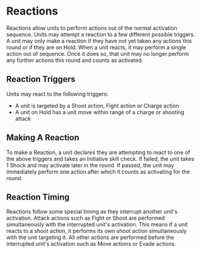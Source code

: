 # Reactions
Reactions allow units to perform actions out of the normal activation sequence. Units may attempt a reaction to a few different possible triggers. A unit may only make a reaction if they have not yet taken any actions this round or if they are on Hold. When a unit reacts, it may perform a single action out of sequence. Once it does so, that unit may no longer perform any further actions this round and counts as activated.

## Reaction Triggers
Units may react to the following triggers:
* A unit is targeted by a Shoot action, Fight action or Charge action
* A unit on Hold has a unit move within range of a charge or shooting attack

## Making A Reaction
To make a Reaction, a unit declares they are attempting to react to one of the above triggers and takes an Initiative skill check. If failed, the unit takes 1 Shock and may activate later in the round. If passed, the unit may immediately perform one action after which it counts as activating for the round.

## Reaction Timing
Reactions follow some special timing as they interrupt another unit's activation. Attack actions such as Fight or Shoot are performed simultaneously with the interrupted unit's activation. This means if a unit reacts to a shoot action, it performs its own shoot action simultaneously with the unit targeting it. All other actions are performed before the interrupted unit's activation such as Move actions or Evade actions.